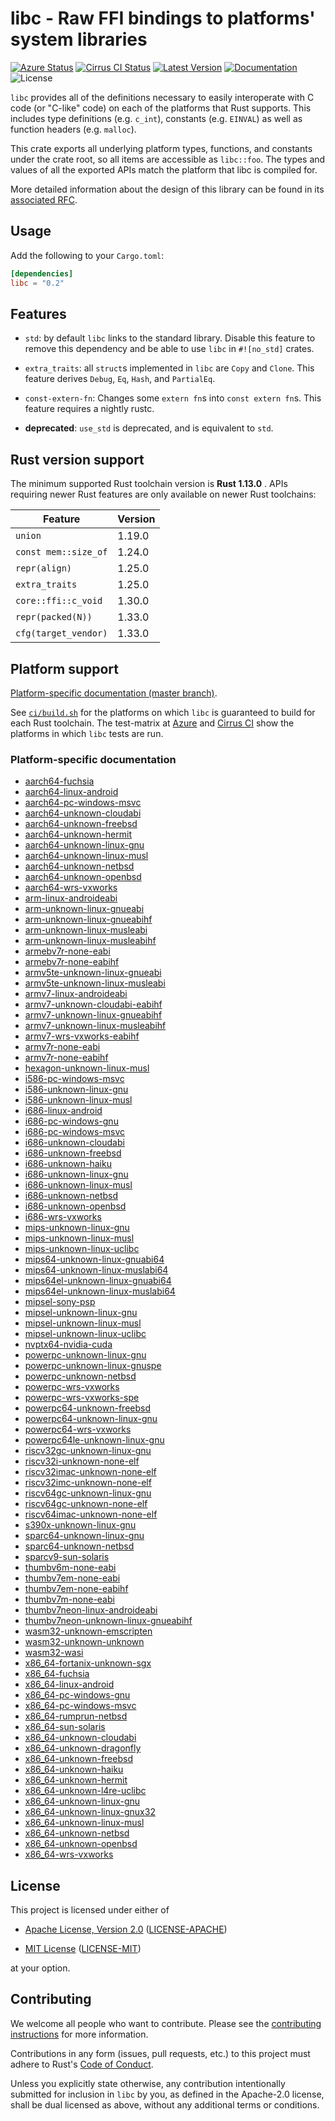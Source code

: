 # libc - Raw FFI bindings to platforms' system libraries

[![Azure Status]][Azure] [![Cirrus CI Status]][Cirrus CI] [![Latest Version]][crates.io] [![Documentation]][docs.rs] ![License]

`libc` provides all of the definitions necessary to easily interoperate with C
code (or "C-like" code) on each of the platforms that Rust supports. This
includes type definitions (e.g. `c_int`), constants (e.g. `EINVAL`) as well as
function headers (e.g. `malloc`).

This crate exports all underlying platform types, functions, and constants under
the crate root, so all items are accessible as `libc::foo`. The types and values
of all the exported APIs match the platform that libc is compiled for.

More detailed information about the design of this library can be found in its
[associated RFC][rfc].

[rfc]: https://github.com/rust-lang/rfcs/blob/master/text/1291-promote-libc.md

## Usage

Add the following to your `Cargo.toml`:

```toml
[dependencies]
libc = "0.2"
```

## Features

* `std`: by default `libc` links to the standard library. Disable this
  feature to remove this dependency and be able to use `libc` in `#![no_std]`
  crates.

* `extra_traits`: all `struct`s implemented in `libc` are `Copy` and `Clone`.
  This feature derives `Debug`, `Eq`, `Hash`, and `PartialEq`.

* `const-extern-fn`: Changes some `extern fn`s into `const extern fn`s.
   This feature requires a nightly rustc.

* **deprecated**: `use_std` is deprecated, and is equivalent to `std`.

## Rust version support

The minimum supported Rust toolchain version is **Rust 1.13.0** . APIs requiring
newer Rust features are only available on newer Rust toolchains:

| Feature              | Version |
|----------------------|---------|
| `union`              |  1.19.0 |
| `const mem::size_of` |  1.24.0 |
| `repr(align)`        |  1.25.0 |
| `extra_traits`       |  1.25.0 |
| `core::ffi::c_void`  |  1.30.0 |
| `repr(packed(N))`    |  1.33.0 |
| `cfg(target_vendor)` |  1.33.0 |

## Platform support

[Platform-specific documentation (master branch)][docs.master].

See
[`ci/build.sh`](https://github.com/rust-lang/libc/blob/master/ci/build.sh)
for the platforms on which `libc` is guaranteed to build for each Rust
toolchain. The test-matrix at [Azure] and [Cirrus CI] show the
platforms in which `libc` tests are run.

### Platform-specific documentation
* [aarch64-fuchsia](aarch64-fuchsia/libc/index.html)
* [aarch64-linux-android](aarch64-linux-android/libc/index.html)
* [aarch64-pc-windows-msvc](aarch64-pc-windows-msvc/libc/index.html)
* [aarch64-unknown-cloudabi](aarch64-unknown-cloudabi/libc/index.html)
* [aarch64-unknown-freebsd](aarch64-unknown-freebsd/libc/index.html)
* [aarch64-unknown-hermit](aarch64-unknown-hermit/libc/index.html)
* [aarch64-unknown-linux-gnu](aarch64-unknown-linux-gnu/libc/index.html)
* [aarch64-unknown-linux-musl](aarch64-unknown-linux-musl/libc/index.html)
* [aarch64-unknown-netbsd](aarch64-unknown-netbsd/libc/index.html)
* [aarch64-unknown-openbsd](aarch64-unknown-openbsd/libc/index.html)
* [aarch64-wrs-vxworks](aarch64-wrs-vxworks/libc/index.html)
* [arm-linux-androideabi](arm-linux-androideabi/libc/index.html)
* [arm-unknown-linux-gnueabi](arm-unknown-linux-gnueabi/libc/index.html)
* [arm-unknown-linux-gnueabihf](arm-unknown-linux-gnueabihf/libc/index.html)
* [arm-unknown-linux-musleabi](arm-unknown-linux-musleabi/libc/index.html)
* [arm-unknown-linux-musleabihf](arm-unknown-linux-musleabihf/libc/index.html)
* [armebv7r-none-eabi](armebv7r-none-eabi/libc/index.html)
* [armebv7r-none-eabihf](armebv7r-none-eabihf/libc/index.html)
* [armv5te-unknown-linux-gnueabi](armv5te-unknown-linux-gnueabi/libc/index.html)
* [armv5te-unknown-linux-musleabi](armv5te-unknown-linux-musleabi/libc/index.html)
* [armv7-linux-androideabi](armv7-linux-androideabi/libc/index.html)
* [armv7-unknown-cloudabi-eabihf](armv7-unknown-cloudabi-eabihf/libc/index.html)
* [armv7-unknown-linux-gnueabihf](armv7-unknown-linux-gnueabihf/libc/index.html)
* [armv7-unknown-linux-musleabihf](armv7-unknown-linux-musleabihf/libc/index.html)
* [armv7-wrs-vxworks-eabihf](armv7-wrs-vxworks-eabihf/libc/index.html)
* [armv7r-none-eabi](armv7r-none-eabi/libc/index.html)
* [armv7r-none-eabihf](armv7r-none-eabihf/libc/index.html)
* [hexagon-unknown-linux-musl](hexagon-unknown-linux-musl/libc/index.html)
* [i586-pc-windows-msvc](i586-pc-windows-msvc/libc/index.html)
* [i586-unknown-linux-gnu](i586-unknown-linux-gnu/libc/index.html)
* [i586-unknown-linux-musl](i586-unknown-linux-musl/libc/index.html)
* [i686-linux-android](i686-linux-android/libc/index.html)
* [i686-pc-windows-gnu](i686-pc-windows-gnu/libc/index.html)
* [i686-pc-windows-msvc](i686-pc-windows-msvc/libc/index.html)
* [i686-unknown-cloudabi](i686-unknown-cloudabi/libc/index.html)
* [i686-unknown-freebsd](i686-unknown-freebsd/libc/index.html)
* [i686-unknown-haiku](i686-unknown-haiku/libc/index.html)
* [i686-unknown-linux-gnu](i686-unknown-linux-gnu/libc/index.html)
* [i686-unknown-linux-musl](i686-unknown-linux-musl/libc/index.html)
* [i686-unknown-netbsd](i686-unknown-netbsd/libc/index.html)
* [i686-unknown-openbsd](i686-unknown-openbsd/libc/index.html)
* [i686-wrs-vxworks](i686-wrs-vxworks/libc/index.html)
* [mips-unknown-linux-gnu](mips-unknown-linux-gnu/libc/index.html)
* [mips-unknown-linux-musl](mips-unknown-linux-musl/libc/index.html)
* [mips-unknown-linux-uclibc](mips-unknown-linux-uclibc/libc/index.html)
* [mips64-unknown-linux-gnuabi64](mips64-unknown-linux-gnuabi64/libc/index.html)
* [mips64-unknown-linux-muslabi64](mips64-unknown-linux-muslabi64/libc/index.html)
* [mips64el-unknown-linux-gnuabi64](mips64el-unknown-linux-gnuabi64/libc/index.html)
* [mips64el-unknown-linux-muslabi64](mips64el-unknown-linux-muslabi64/libc/index.html)
* [mipsel-sony-psp](mipsel-sony-psp/libc/index.html)
* [mipsel-unknown-linux-gnu](mipsel-unknown-linux-gnu/libc/index.html)
* [mipsel-unknown-linux-musl](mipsel-unknown-linux-musl/libc/index.html)
* [mipsel-unknown-linux-uclibc](mipsel-unknown-linux-uclibc/libc/index.html)
* [nvptx64-nvidia-cuda](nvptx64-nvidia-cuda/libc/index.html)
* [powerpc-unknown-linux-gnu](powerpc-unknown-linux-gnu/libc/index.html)
* [powerpc-unknown-linux-gnuspe](powerpc-unknown-linux-gnuspe/libc/index.html)
* [powerpc-unknown-netbsd](powerpc-unknown-netbsd/libc/index.html)
* [powerpc-wrs-vxworks](powerpc-wrs-vxworks/libc/index.html)
* [powerpc-wrs-vxworks-spe](powerpc-wrs-vxworks-spe/libc/index.html)
* [powerpc64-unknown-freebsd](powerpc64-unknown-freebsd/libc/index.html)
* [powerpc64-unknown-linux-gnu](powerpc64-unknown-linux-gnu/libc/index.html)
* [powerpc64-wrs-vxworks](powerpc64-wrs-vxworks/libc/index.html)
* [powerpc64le-unknown-linux-gnu](powerpc64le-unknown-linux-gnu/libc/index.html)
* [riscv32gc-unknown-linux-gnu](riscv32gc-unknown-linux-gnu/libc/index.html)
* [riscv32i-unknown-none-elf](riscv32i-unknown-none-elf/libc/index.html)
* [riscv32imac-unknown-none-elf](riscv32imac-unknown-none-elf/libc/index.html)
* [riscv32imc-unknown-none-elf](riscv32imc-unknown-none-elf/libc/index.html)
* [riscv64gc-unknown-linux-gnu](riscv64gc-unknown-linux-gnu/libc/index.html)
* [riscv64gc-unknown-none-elf](riscv64gc-unknown-none-elf/libc/index.html)
* [riscv64imac-unknown-none-elf](riscv64imac-unknown-none-elf/libc/index.html)
* [s390x-unknown-linux-gnu](s390x-unknown-linux-gnu/libc/index.html)
* [sparc64-unknown-linux-gnu](sparc64-unknown-linux-gnu/libc/index.html)
* [sparc64-unknown-netbsd](sparc64-unknown-netbsd/libc/index.html)
* [sparcv9-sun-solaris](sparcv9-sun-solaris/libc/index.html)
* [thumbv6m-none-eabi](thumbv6m-none-eabi/libc/index.html)
* [thumbv7em-none-eabi](thumbv7em-none-eabi/libc/index.html)
* [thumbv7em-none-eabihf](thumbv7em-none-eabihf/libc/index.html)
* [thumbv7m-none-eabi](thumbv7m-none-eabi/libc/index.html)
* [thumbv7neon-linux-androideabi](thumbv7neon-linux-androideabi/libc/index.html)
* [thumbv7neon-unknown-linux-gnueabihf](thumbv7neon-unknown-linux-gnueabihf/libc/index.html)
* [wasm32-unknown-emscripten](wasm32-unknown-emscripten/libc/index.html)
* [wasm32-unknown-unknown](wasm32-unknown-unknown/libc/index.html)
* [wasm32-wasi](wasm32-wasi/libc/index.html)
* [x86_64-fortanix-unknown-sgx](x86_64-fortanix-unknown-sgx/libc/index.html)
* [x86_64-fuchsia](x86_64-fuchsia/libc/index.html)
* [x86_64-linux-android](x86_64-linux-android/libc/index.html)
* [x86_64-pc-windows-gnu](x86_64-pc-windows-gnu/libc/index.html)
* [x86_64-pc-windows-msvc](x86_64-pc-windows-msvc/libc/index.html)
* [x86_64-rumprun-netbsd](x86_64-rumprun-netbsd/libc/index.html)
* [x86_64-sun-solaris](x86_64-sun-solaris/libc/index.html)
* [x86_64-unknown-cloudabi](x86_64-unknown-cloudabi/libc/index.html)
* [x86_64-unknown-dragonfly](x86_64-unknown-dragonfly/libc/index.html)
* [x86_64-unknown-freebsd](x86_64-unknown-freebsd/libc/index.html)
* [x86_64-unknown-haiku](x86_64-unknown-haiku/libc/index.html)
* [x86_64-unknown-hermit](x86_64-unknown-hermit/libc/index.html)
* [x86_64-unknown-l4re-uclibc](x86_64-unknown-l4re-uclibc/libc/index.html)
* [x86_64-unknown-linux-gnu](x86_64-unknown-linux-gnu/libc/index.html)
* [x86_64-unknown-linux-gnux32](x86_64-unknown-linux-gnux32/libc/index.html)
* [x86_64-unknown-linux-musl](x86_64-unknown-linux-musl/libc/index.html)
* [x86_64-unknown-netbsd](x86_64-unknown-netbsd/libc/index.html)
* [x86_64-unknown-openbsd](x86_64-unknown-openbsd/libc/index.html)
* [x86_64-wrs-vxworks](x86_64-wrs-vxworks/libc/index.html)

## License

This project is licensed under either of

* [Apache License, Version 2.0](https://www.apache.org/licenses/LICENSE-2.0)
  ([LICENSE-APACHE](https://github.com/rust-lang/libc/blob/master/LICENSE-APACHE))

* [MIT License](https://opensource.org/licenses/MIT)
  ([LICENSE-MIT](https://github.com/rust-lang/libc/blob/master/LICENSE-MIT))

at your option.

## Contributing

We welcome all people who want to contribute. Please see the [contributing
instructions] for more information.

[contributing instructions]: https://github.com/rust-lang/libc/blob/master/CONTRIBUTING.md

Contributions in any form (issues, pull requests, etc.) to this project
must adhere to Rust's [Code of Conduct].

[Code of Conduct]: https://www.rust-lang.org/policies/code-of-conduct

Unless you explicitly state otherwise, any contribution intentionally submitted
for inclusion in `libc` by you, as defined in the Apache-2.0 license, shall be
dual licensed as above, without any additional terms or conditions.

[Azure Status]: https://dev.azure.com/rust-lang2/libc/_apis/build/status/rust-lang.libc%20(1)?branchName=master
[Azure]: https://dev.azure.com/rust-lang2/libc/_build/latest?definitionId=1&branchName=master
[Cirrus CI]: https://cirrus-ci.com/github/rust-lang/libc
[Cirrus CI Status]: https://api.cirrus-ci.com/github/rust-lang/libc.svg
[crates.io]: https://crates.io/crates/libc
[Latest Version]: https://img.shields.io/crates/v/libc.svg
[Documentation]: https://docs.rs/libc/badge.svg
[docs.rs]: https://docs.rs/libc
[License]: https://img.shields.io/crates/l/libc.svg
[docs.master]: https://rust-lang.github.io/libc/#platform-specific-documentation
